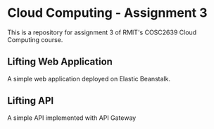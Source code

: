 # Cloud Computing - Assignment 3
This is a repository for assignment 3 of RMIT's COSC2639 Cloud Computing course.

## Lifting Web Application
A simple web application deployed on Elastic Beanstalk.

## Lifting API
A simple API implemented with API Gateway